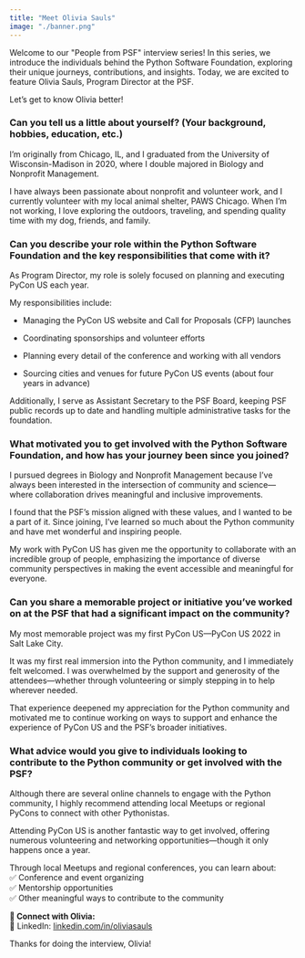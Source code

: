 ```yaml
---
title: "Meet Olivia Sauls"
image: "./banner.png"
---
```


Welcome to our "People from PSF" interview series! In this series, we introduce
the individuals behind the Python Software Foundation, exploring their unique
journeys, contributions, and insights. Today, we are excited to feature Olivia
Sauls, Program Director at the PSF.

Let’s get to know Olivia better!

### **Can you tell us a little about yourself? (Your background, hobbies, education, etc.)**

I’m originally from Chicago, IL, and I graduated from the University of
Wisconsin-Madison in 2020, where I double majored in Biology and Nonprofit
Management.

I have always been passionate about nonprofit and volunteer work, and I
currently volunteer with my local animal shelter, PAWS Chicago. When I’m not
working, I love exploring the outdoors, traveling, and spending quality time
with my dog, friends, and family.

### **Can you describe your role within the Python Software Foundation and the key responsibilities that come with it?**

As Program Director, my role is solely focused on planning and executing PyCon
US each year.

My responsibilities include:

- Managing the PyCon US website and Call for Proposals (CFP) launches

- Coordinating sponsorships and volunteer efforts

- Planning every detail of the conference and working with all vendors

- Sourcing cities and venues for future PyCon US events (about four years in
  advance)

Additionally, I serve as Assistant Secretary to the PSF Board, keeping PSF
public records up to date and handling multiple administrative tasks for the
foundation.

### **What motivated you to get involved with the Python Software Foundation, and how has your journey been since you joined?**

I pursued degrees in Biology and Nonprofit Management because I’ve always been
interested in the intersection of community and science—where collaboration
drives meaningful and inclusive improvements.

I found that the PSF’s mission aligned with these values, and I wanted to be a
part of it. Since joining, I’ve learned so much about the Python community and
have met wonderful and inspiring people.

My work with PyCon US has given me the opportunity to collaborate with an
incredible group of people, emphasizing the importance of diverse community
perspectives in making the event accessible and meaningful for everyone.

### **Can you share a memorable project or initiative you’ve worked on at the PSF that had a significant impact on the community?**

My most memorable project was my first PyCon US—PyCon US 2022 in Salt Lake City.

It was my first real immersion into the Python community, and I immediately felt
welcomed. I was overwhelmed by the support and generosity of the
attendees—whether through volunteering or simply stepping in to help wherever
needed.

That experience deepened my appreciation for the Python community and motivated
me to continue working on ways to support and enhance the experience of PyCon US
and the PSF’s broader initiatives.

### **What advice would you give to individuals looking to contribute to the Python community or get involved with the PSF?**

Although there are several online channels to engage with the Python community,
I highly recommend attending local Meetups or regional PyCons to connect with
other Pythonistas.

Attending PyCon US is another fantastic way to get involved, offering numerous
volunteering and networking opportunities—though it only happens once a year.

Through local Meetups and regional conferences, you can learn about:  
✅ Conference and event organizing  
✅ Mentorship opportunities  
✅ Other meaningful ways to contribute to the community

**📌 Connect with Olivia:**  
🔗 LinkedIn:
[<u>linkedin.com/in/oliviasauls</u>](https://www.linkedin.com/in/oliviasauls/)

<span class="mark">Thanks for doing the interview, Olivia!</span>
